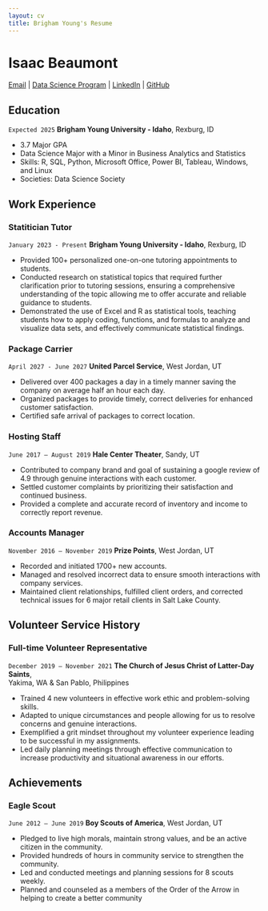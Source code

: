 ```yaml
---
layout: cv
title: Brigham Young's Resume
---
```

# Isaac Beaumont


<div id="webaddress">
<a href="bea21020@byui.edu">Email</a>
| <a href="https://byuidatascience.github.io/development.html">Data Science Program</a>
| <a href="https://www.linkedin.com/groups/13537407/">LinkedIn</a>
| <a href="https://github.com/byuids-resumes">GitHub</a>
</div>

<!-- https://www.monique.tech/the-art-of-markdown -->

## Education

`Expected 2025`
__Brigham Young University - Idaho__, Rexburg, ID

- 3.7 Major GPA
- Data Science Major with a Minor in Business Analytics and Statistics
- Skills: R, SQL, Python, Microsoft Office, Power BI, Tableau, Windows, and Linux
- Societies: Data Science Society

## Work Experience

### Statitician Tutor

`January 2023 - Present`
__Brigham Young University - Idaho__, Rexburg, ID

- Provided 100+ personalized one-on-one tutoring appointments to students. 
- Conducted research on statistical topics that required further clarification prior to tutoring sessions, ensuring a comprehensive understanding of the topic allowing me to offer accurate and reliable guidance to students.
- Demonstrated the use of Excel and R as statistical tools, teaching students how to apply coding, functions, and formulas to analyze and visualize data sets, and effectively communicate statistical findings.


### Package Carrier

`April 2027 - June 2027`
__United Parcel Service__, West Jordan, UT

- Delivered over 400 packages a day in a timely manner saving the company on average half an hour each day.
- Organized packages to provide timely, correct deliveries for enhanced customer satisfaction.
- Certified safe arrival of packages to correct location.

### Hosting Staff

`June 2017 – August 2019`
__Hale Center Theater__, Sandy, UT

- Contributed to company brand and goal of sustaining a google review of 4.9 through genuine interactions with each customer.
- Settled customer complaints by prioritizing their satisfaction and continued business.
- Provided a complete and accurate record of inventory and income to correctly report revenue.

### Accounts Manager

`November 2016 – November 2019`
__Prize Points__, West Jordan, UT

- Recorded and initiated 1700+ new accounts.
- Managed and resolved incorrect data to ensure smooth interactions with company services.
- Maintained client relationships, fulfilled client orders, and corrected technical issues for 6 major retail clients in Salt Lake County.

## Volunteer Service History

### Full-time Volunteer Representative

`December 2019 – November 2021`
__The Church of Jesus Christ of Latter-Day Saints__,<br>
Yakima, WA & San Pablo, Philippines

- Trained 4 new volunteers in effective work ethic and problem-solving skills.
- Adapted to unique circumstances and people allowing for us to resolve concerns and genuine interactions.
- Exemplified a grit mindset throughout my volunteer experience leading to be successful in my assignments.
- Led daily planning meetings through effective communication to increase productivity and situational awareness in our efforts. 

## Achievements

### Eagle Scout

`June 2012 – June 2019`
__Boy Scouts of America__, West Jordan, UT

- Pledged to live high morals, maintain strong values, and be an active citizen in the community.
- Provided hundreds of hours in community service to strengthen the community.
- Led and conducted meetings and planning sessions for 8 scouts weekly.
- Planned and counseled as a members of the Order of the Arrow in helping to create a better community 


<!-- ### Footer

Last updated: July 12, 2023 -->


